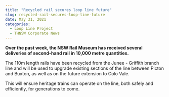 ```yaml
---
title: "Recycled rail secures loop line future"
slug: recycled-rail-secures-loop-line-future
date: May 31, 2021
categories:
  - Loop Line Project
  - THNSW Corporate News
---
```



**Over the past week, the NSW Rail Museum has received several deliveries of second-hand rail in 10,000 metre quantities.**

The 110m length rails have been recycled from the Junee - Griffith branch line and will be used to upgrade existing sections of the line between Picton and Buxton, as well as on the future extension to Colo Vale.

This will ensure heritage trains can operate on the line, both safely and efficiently, for generations to come.
